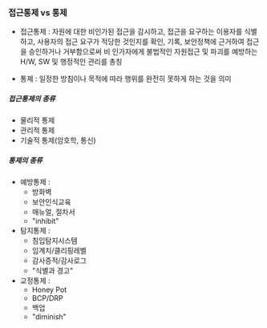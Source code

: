 ### 접근통제 vs 통제

- 접근통제 : 자원에 대한 비인가된 접근을 감시하고, 접근을 요구하는 이용자를 식별하고, 사용자의 접근 요구가 적당한 것인지를 확인, 기록, 보안정책에 근거하여 접근을 승인하거나 거부함으로써 비 인가자에게 불법적인 자원접근 및 파괴를 예방하는 H/W, SW 및 행정적인 관리를 총칭

- 통졔 : 일정한 방침이나 목적에 따라 행위를 완전히 못하게 하는 것을 의미

##### 접근통제의 종류

- 물리적 통제
- 관리적 통제
- 기술적 통제(암호학, 통신)

##### 통제의 종류

- 예방통제 :
  - 방화벽
  - 보안인식교육
  - 매뉴얼, 절차서
  - "inhibit"
- 탐지통제 :
  - 침입탐지시스템
  - 임계치/클리핑레벨
  - 감사증적/감사로그
  - "식별과 경고"
- 교정통제 :
  - Honey Pot
  - BCP/DRP
  - 백업
  - "diminish"
